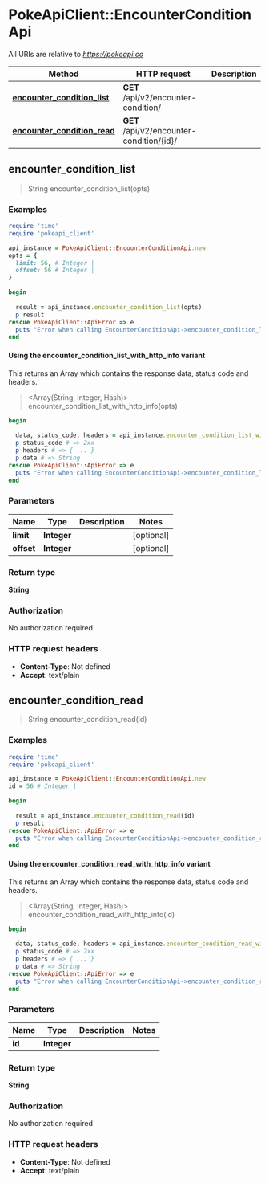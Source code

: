 # PokeApiClient::EncounterConditionApi

All URIs are relative to *https://pokeapi.co*

| Method | HTTP request | Description |
| ------ | ------------ | ----------- |
| [**encounter_condition_list**](EncounterConditionApi.md#encounter_condition_list) | **GET** /api/v2/encounter-condition/ |  |
| [**encounter_condition_read**](EncounterConditionApi.md#encounter_condition_read) | **GET** /api/v2/encounter-condition/{id}/ |  |


## encounter_condition_list

> String encounter_condition_list(opts)



### Examples

```ruby
require 'time'
require 'pokeapi_client'

api_instance = PokeApiClient::EncounterConditionApi.new
opts = {
  limit: 56, # Integer | 
  offset: 56 # Integer | 
}

begin
  
  result = api_instance.encounter_condition_list(opts)
  p result
rescue PokeApiClient::ApiError => e
  puts "Error when calling EncounterConditionApi->encounter_condition_list: #{e}"
end
```

#### Using the encounter_condition_list_with_http_info variant

This returns an Array which contains the response data, status code and headers.

> <Array(String, Integer, Hash)> encounter_condition_list_with_http_info(opts)

```ruby
begin
  
  data, status_code, headers = api_instance.encounter_condition_list_with_http_info(opts)
  p status_code # => 2xx
  p headers # => { ... }
  p data # => String
rescue PokeApiClient::ApiError => e
  puts "Error when calling EncounterConditionApi->encounter_condition_list_with_http_info: #{e}"
end
```

### Parameters

| Name | Type | Description | Notes |
| ---- | ---- | ----------- | ----- |
| **limit** | **Integer** |  | [optional] |
| **offset** | **Integer** |  | [optional] |

### Return type

**String**

### Authorization

No authorization required

### HTTP request headers

- **Content-Type**: Not defined
- **Accept**: text/plain


## encounter_condition_read

> String encounter_condition_read(id)



### Examples

```ruby
require 'time'
require 'pokeapi_client'

api_instance = PokeApiClient::EncounterConditionApi.new
id = 56 # Integer | 

begin
  
  result = api_instance.encounter_condition_read(id)
  p result
rescue PokeApiClient::ApiError => e
  puts "Error when calling EncounterConditionApi->encounter_condition_read: #{e}"
end
```

#### Using the encounter_condition_read_with_http_info variant

This returns an Array which contains the response data, status code and headers.

> <Array(String, Integer, Hash)> encounter_condition_read_with_http_info(id)

```ruby
begin
  
  data, status_code, headers = api_instance.encounter_condition_read_with_http_info(id)
  p status_code # => 2xx
  p headers # => { ... }
  p data # => String
rescue PokeApiClient::ApiError => e
  puts "Error when calling EncounterConditionApi->encounter_condition_read_with_http_info: #{e}"
end
```

### Parameters

| Name | Type | Description | Notes |
| ---- | ---- | ----------- | ----- |
| **id** | **Integer** |  |  |

### Return type

**String**

### Authorization

No authorization required

### HTTP request headers

- **Content-Type**: Not defined
- **Accept**: text/plain


